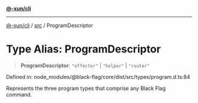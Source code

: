 [**@-xun/cli**](../../README.md)

***

[@-xun/cli](../../README.md) / [src](../README.md) / ProgramDescriptor

# Type Alias: ProgramDescriptor

> **ProgramDescriptor**: `"effector"` \| `"helper"` \| `"router"`

Defined in: node\_modules/@black-flag/core/dist/src/types/program.d.ts:84

Represents the three program types that comprise any Black Flag command.
